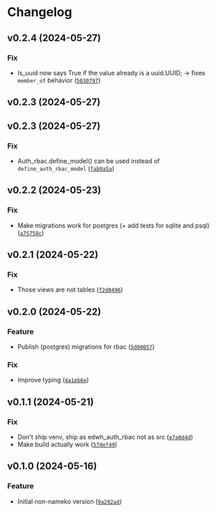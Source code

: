 # Changelog

<!--next-version-placeholder-->

## v0.2.4 (2024-05-27)

### Fix

* Is_uuid now says True if the value already is a uuid.UUID; -> fixes `member_of` behavior ([`5030797`](https://github.com/educationwarehouse/edwh-auth-rbac/commit/503079711fb2613c4df900020fc6625c94373d0b))

## v0.2.3 (2024-05-27)



## v0.2.3 (2024-05-27)

### Fix

* Auth_rbac.define_model() can be used instead of `define_auth_rbac_model` ([`fab9a5a`](https://github.com/educationwarehouse/edwh-auth-rbac/commit/fab9a5a6272238566417b5dd46913e232ffa6776))

## v0.2.2 (2024-05-23)

### Fix

* Make migrations work for postgres (+ add tests for sqlite and psql) ([`a75758c`](https://github.com/educationwarehouse/edwh-auth-rbac/commit/a75758c0851ed46e5e3e623a63073066f6d533f7))

## v0.2.1 (2024-05-22)

### Fix

* Those views are not tables ([`f2d8496`](https://github.com/educationwarehouse/edwh-auth-rbac/commit/f2d84962bd3aa5bf87901d999f180ac1e9ffd815))

## v0.2.0 (2024-05-22)

### Feature

* Publish (postgres) migrations for rbac ([`5d00057`](https://github.com/educationwarehouse/edwh-auth-rbac/commit/5d00057d16e58c87369be0658fa1c62032ea045b))

### Fix

* Improve typing ([`4a1eb6e`](https://github.com/educationwarehouse/edwh-auth-rbac/commit/4a1eb6eec62350729b9e77719dc8426610e2d716))

## v0.1.1 (2024-05-21)

### Fix

* Don't ship venv, ship as edwh_auth_rbac not as src ([`e7a0d4d`](https://github.com/educationwarehouse/edwh-auth-rbac/commit/e7a0d4de6361e941c28c1b3f81cbed1a13f48011))
* Make build actually work ([`57def49`](https://github.com/educationwarehouse/edwh-auth-rbac/commit/57def49f6113f52ed5dffbf32fd01da906d56826))

## v0.1.0 (2024-05-16)

### Feature

* Initial non-nameko version ([`9a292ad`](https://github.com/educationwarehouse/edwh-auth-rbac/commit/9a292ad3de3b7181f2cbcea8c227dbfccc1c4bc4))
